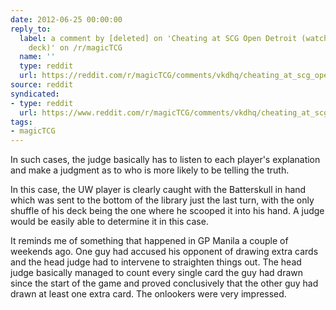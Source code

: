 ```yaml
---
date: 2012-06-25 00:00:00
reply_to:
  label: a comment by [deleted] on 'Cheating at SCG Open Detroit (watch Jon Elden's
    deck)' on /r/magicTCG
  name: ''
  type: reddit
  url: https://reddit.com/r/magicTCG/comments/vkdhq/cheating_at_scg_open_detroit_watch_jon_eldens_deck/c559ujz/
source: reddit
syndicated:
- type: reddit
  url: https://www.reddit.com/r/magicTCG/comments/vkdhq/cheating_at_scg_open_detroit_watch_jon_eldens_deck/c55a0vq/
tags:
- magicTCG
---
```


In such cases, the judge basically has to listen to each player's explanation and make a judgment as to who is more likely to be telling the truth. 

In this case, the UW player is clearly caught with the Batterskull in hand which was sent to the bottom of the library just the last turn, with the only shuffle of his deck being the one where he scooped it into his hand. A judge would be easily able to determine it in this case.

It reminds me of something that happened in GP Manila a couple of weekends ago. One guy had accused his opponent of drawing extra cards and the head judge had to intervene to straighten things out. The head judge basically managed to count every single card the guy had drawn since the start of the game and proved conclusively that the other guy had drawn at least one extra card. The onlookers were very impressed.